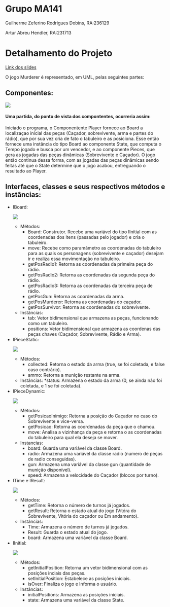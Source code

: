 # Grupo MA141
<p>Guilherme Zeferino Rodrigues Dobins, RA:236129
<p>Artur Abreu Hendler, RA:231713

# Detalhamento do Projeto
[Link dos slides](https://docs.google.com/presentation/d/1pCGv_wNoytKBnk53aXQAfj_TzJ8oRLM61EuP9PZzEOQ/edit?ts=5ec3fd09#slide=id.g858dc2d46b_0_18)
<p>O jogo Murderer é representado, em UML, pelas seguintes partes:

## Componentes:
![](components.png)
#### Uma partida, do ponto de vista dos compontentes, ocorreria assim:
<p>Iniciado o programa, o Componentente Player fornece ao Board a localizaçao inicial das peças (Caçador, sobrevivente, arma e partes do rádio), que por sua vez cria de fato o tabuleiro e as posiciona. Esse então fornece uma instância do tipo Board ao componente State, que computa o Tempo jogado e busca por um vencedor, e ao componente Pieces, que gera as jogadas das peças dinâmicas (Sobrevivente e Caçador). O jogo então continua dessa forma, com as jogadas das peças dinâmicas sendo feitas até que o State determine que o jogo acabou, entreguando o resultado ao Player.

## Interfaces, classes e seus respectivos métodos e instâncias:
* IBoard:<p>
![](UMLBoard.png)
  * Métodos:
     * Board: Construtor. Recebe uma variável do tipo IInitial com as coordenadas dos itens (passadas pelo jogador) e cria o tabuleiro.
     * move: Recebe como paramâmetro as coordenadas do tabuleiro para as quais os personagens (sobrevivente e caçador) desejam ir e realiza essa movimentação no tabuleiro.
     * getPosRadio1: Retorna as coordenadas da primeira peça do rádio.
     * getPosRadio2: Retorna as coordenadas da segunda peça do rádio.
     * getPosRadio3: Retorna as coordenadas da terceira peça de rádio.
     * getPosGun: Retorna as coordenadas da arma.
     * getPosMurderer: Retorna as coordenadas do caçador.
     * getPosSurvivor: Retorna as coordenadas do sobrevivente.
  * Instâncias: 
     * tab: Vetor bidimensional que armazena as peças, funcionando como um tabuleiro.
     * positions: Vetor bidimensional que armazena as coordenas das peças chaves (Caçador, Sobrevivente, Rádio e Arma).
* IPieceStatic:<p>
 ![](UMLPieceStatic.png)
  * Métodos:
     * collected: Retorna o estado da arma (true, se foi coletada, e false caso contrário).
     * ammo: Retorna a munição restante na arma.
  * Instâncias:
     *status: Armazena o estado da arma (0, se ainda não foi coletada, e 1 se foi coletada).
* IPieceDynamic:<p>
![](IPieceDynamic.png)
  * Métodos:
     * getPosicaoInimigo: Retorna a posição do Caçador no caso do Sobrevivente e vice-versa. 
     * getPosicao: Retorna as coordenadas da peça que o chamou.
     * move: Analisa a vizinhança da peça e retorna o as coordenadas do tabuleiro para qual ela deseja se mover.
   * Instancias: 
     * board: Guarda uma variável da classe Board.
     * radio: Armazena uma variável da classe radio (numero de peças de radio conseguidas).
     * gun: Armazena uma variável da classe gun (quantidade de munição disponível).
     * speed: Armazena a velocidade do Caçador (blocos por turno).
 * ITime e IResult:<p>
 ![](State.png)
   * Métodos:
     * getTime: Retorna o número de turnos já jogados.
     * getResult: Retorna o estado atual do jogo (Vítóra do Sobrevivente, Vitória do caçador ou Em andamento).
   * Instâncias:
     * Time: Armazena o número de turnos já jogados.
     * Result: Guarda o estado atual do jogo.
     * board: Armazena uma variável da classe Board.
* IInitial:<p>
![](Playerv2.png)
   * Métodos:
     * getInitialPosition: Retorna um vetor bidimensional com as posições inciais das peças.
     * setInitialPosition: Estabelece as posições iniciais.
     * isOver: Finaliza o jogo e Informa o usuário.
   * Instâncias:
     * initialPositions: Armazena as posições iniciais.
     * state: Armazena uma variável da classe State.
 
 
